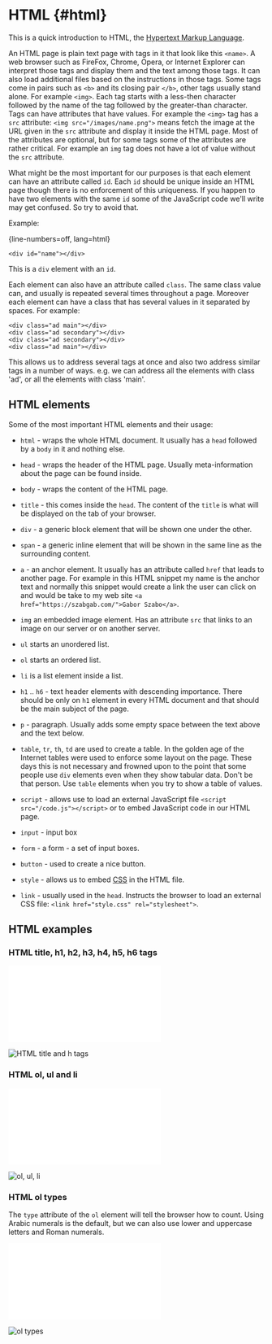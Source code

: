 # HTML {#html}

This is a quick introduction to HTML, the [Hypertext Markup Language](https://en.wikipedia.org/wiki/Html).

An HTML page is plain text page with tags in it that look like this `<name>`. A web browser such as FireFox, Chrome, Opera, or Internet Explorer can interpret those tags and display them and the text among those tags. It can also load additional files based on the instructions in those tags. Some tags come in pairs such as `<b>` and its closing pair `</b>`, other tags usually stand alone. For example `<img>`. Each tag starts with a less-then character followed by the name of the tag followed by the greater-than character. Tags can have attributes that have values. For example the `<img>` tag has a `src` attribute: `<img src="/images/name.png">` means fetch the image at the URL given in the `src` attribute and display it inside the HTML page. Most of the attributes are optional, but for some tags some of the attributes are rather critical. For example an `img` tag does not have a lot of value without the `src` attribute.

What might be the most important for our purposes is that each element can have an attribute called `id`. Each `id` should be unique inside an HTML page though there is no enforcement of this uniqueness. If you happen to have two elements with the same `id` some of the JavaScript code we'll write may get confused. So try to avoid that.

Example:

{line-numbers=off, lang=html}
```
<div id="name"></div>
```

This is a `div` element with an `id`.

Each element can also have an attribute called `class`. The same class value can, and usually is repeated several times throughout a page.
Moreover each element can have a class that has several values in it separated by spaces. For example:

```
<div class="ad main"></div>
<div class="ad secondary"></div>
<div class="ad secondary"></div>
<div class="ad main"></div>
```

This allows us to address several tags at once and also two address similar tags in a number of ways. e.g. we can address all the elements with class 'ad',
or all the elements with class 'main'.

## HTML elements

Some of the most important HTML elements and their usage:

* `html` - wraps the whole HTML document. It usually has a `head` followed by a `body` in it and nothing else.
* `head` - wraps the header of the HTML page. Usually meta-information about the page can be found inside.
* `body` - wraps the content of the HTML page.

* `title` - this comes inside the `head`. The content of the `title` is what will be displayed on the tab of your browser.

* `div` - a generic block element that will be shown one under the other.
* `span` - a generic inline element that will be shown in the same line as the surrounding content.

* `a` - an anchor element. It usually has an attribute called `href` that leads to another page. For example in this HTML snippet my name is the anchor text and normally this snippet would create a link the user can click on and would be take to my web site `<a href="https://szabgab.com/">Gabor Szabo</a>`.
* `img` an embedded image element. Has an attribute `src` that links to an image on our server or on another server.
* `ul` starts an unordered list.
* `ol` starts an ordered list.
* `li` is a list element inside a list.
* `h1` .. `h6` - text header elements with descending importance. There should be only on `h1` element in every HTML document and that should be the main subject of the page.
* `p` - paragraph. Usually adds some empty space between the text above and the text below.
* `table`, `tr`, `th`, `td` are used to create a table. In the golden age of the Internet tables were used to enforce some layout on the page. These days this is not necessary and frowned upon to the point that some people use `div` elements even when they show tabular data. Don't be that person. Use `table` elements when you try to show a table of values.

* `script` - allows use to load an external JavaScript file `<script src="/code.js"></script>` or to embed JavaScript code in our HTML page.
* `input` - input box
* `form`  - a form - a set of input boxes.
* `button` - used to create a nice button.

* `style` - allows us to embed [CSS](#css) in the HTML file.
* `link` - usually used in the `head`. Instructs the browser to load an external CSS file: `<link href="style.css" rel="stylesheet">`.

## HTML examples

### HTML title, h1, h2, h3, h4, h5, h6 tags

![code/html/title_and_h.html](code/html/title_and_h.html)

![HTML title and h tags](images/title_and_h.png)

### HTML ol, ul and li

![code/html/ol_ul_li.html](code/html/ol_ul_li.html)

![ol, ul, li](images/ol_ul_li.png)

### HTML ol types

The `type` attribute of the `ol` element will tell the browser how to count. Using Arabic numerals is the default, but we can also use lower and uppercase letters and Roman numerals.

![code/html/ol_types.html](code/html/ol_types.html)

![ol types](images/ol_types.png)


